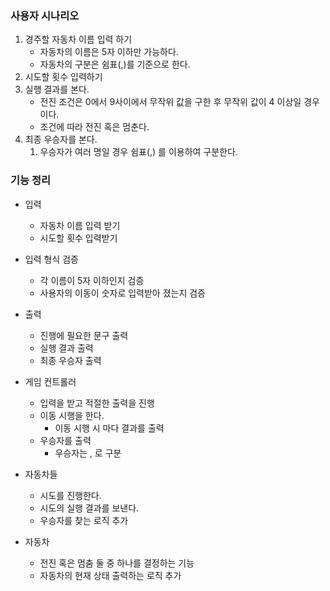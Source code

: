 ### 사용자 시나리오
1. 경주할 자동차 이름 입력 하기
   - 자동차의 이름은 5자 이하만 가능하다.
   - 자동차의 구분은 쉼표(,)를 기준으로 한다.
2. 시도할 횟수 입력하기
3. 실행 결과를 본다.
   - 전진 조건은 0에서 9사이에서 무작위 값을 구한 후 무작위 값이 4 이상일 경우이다.
   - 조건에 따라 전진 혹은 멈춘다.
4. 최종 우승자를 본다.
   1. 우승자가 여러 명일 경우 쉼표(,) 를 이용하여 구분한다.

### 기능 정리

- 입력 
  - 자동차 이름 입력 받기
  - 시도할 횟수 입력받기

- 입력 형식 검증
  - 각 이름이 5자 이하인지 검증
  - 사용자의 이동이 숫자로 입력받아 졌는지 검증

- 출력 
  - 진행에 필요한 문구 출력
  - 실행 결과 출력
  - 최종 우승자 출력

- 게임 컨트롤러
  - 입력을 받고 적절한 출력을 진행
  - 이동 시행을 한다.
    - 이동 시행 시 마다 결과를 출력
  - 우승자를 출력
    - 우승자는 , 로 구분

- 자동차들
  - 시도를 진행한다.
  - 시도의 실행 결과를 보낸다.
  - 우승자를 찾는 로직 추가

- 자동차
  - 전진 혹은 멈춤 둘 중 하나를 결정하는 기능
  - 자동차의 현재 상태 출력하는 로직 추가
